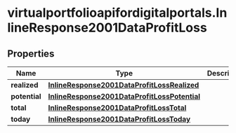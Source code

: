 # virtualportfolioapifordigitalportals.InlineResponse2001DataProfitLoss

## Properties

Name | Type | Description | Notes
------------ | ------------- | ------------- | -------------
**realized** | [**InlineResponse2001DataProfitLossRealized**](InlineResponse2001DataProfitLossRealized.md) |  | [optional] 
**potential** | [**InlineResponse2001DataProfitLossPotential**](InlineResponse2001DataProfitLossPotential.md) |  | [optional] 
**total** | [**InlineResponse2001DataProfitLossTotal**](InlineResponse2001DataProfitLossTotal.md) |  | [optional] 
**today** | [**InlineResponse2001DataProfitLossToday**](InlineResponse2001DataProfitLossToday.md) |  | [optional] 


